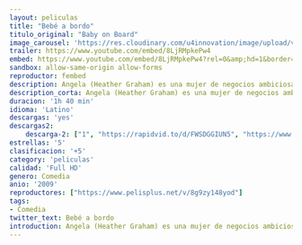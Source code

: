 ```yaml
---
layout: peliculas
title: "Bebé a bordo"
titulo_original: "Baby on Board"
image_carousel: 'https://res.cloudinary.com/u4innovation/image/upload/v1565484825/bebe-bordo-min_dsqylm.jpg'
trailer: https://www.youtube.com/embed/8LjRMpkePw4
embed: https://www.youtube.com/embed/8LjRMpkePw4?rel=0&amp;hd=1&border=0&wmode=opaque&enablejsapi=1&modestbranding=1&controls=1&showinfo=1
sandbox: allow-same-origin allow-forms
reproductor: fembed
description: Angela (Heather Graham) es una mujer de negocios ambiciosa, conciente del valor de la imagen para su trabajo, que desempeña a las órdenes de su exigente jefa Mary (Lara Flynn Boyle). Pero cuando Angela se queda accidentalmente embarazada, en el momento cumbre de su carrera profesional, su vida y la de su marido, el abogado de Divorcios Curtis (Jerry OConnell), se pondrá totalmente del revés.
description_corta: Angela (Heather Graham) es una mujer de negocios ambiciosa, conciente del valor de la imagen para su trabajo, que desempeña a las órdenes de su exigente jefa Mary (Lara Flynn Boyle). Pero cuando Angela se queda accidentalmente embarazada, en el momento cumbre de su....
duracion: '1h 40 min'
idioma: 'Latino'
descargas: 'yes'
descargas2:
    descarga-2: ["1", "https://rapidvid.to/d/FWSDGGIUN5", "https://www.google.com/s2/favicons?domain=www.rapidvideo.com","RapidVideo","https://res.cloudinary.com/imbriitneysam/image/upload/v1541473684/mexico.png", "Latino", "Full HD"]
estrellas: '5'
clasificacion: '+5'
category: 'peliculas'
calidad: 'Full HD'
genero: Comedia
anio: '2009'
reproductores: ["https://www.pelisplus.net/v/8g9zy148yod"]
tags:
- Comedia
twitter_text: Bebé a bordo
introduction: Angela (Heather Graham) es una mujer de negocios ambiciosa, conciente del valor de la imagen para su trabajo, que desempeña a las órdenes de su exigente jefa Mary (Lara Flynn Boyle). Pero cuando Angela se queda accidentalmente embarazada, en el momento cumbre de su...
---
```



 







